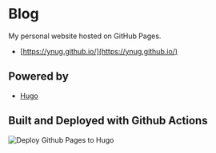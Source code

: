 # Blog

My personal website hosted on GitHub Pages.

- [https://ynug.github.io/](https://ynug.github.io/)

## Powered by

- [Hugo](//gohugo.io/)

## Built and Deployed with Github Actions

![Deploy Github Pages to Hugo](https://github.com/ynug/ynug.github.io/workflows/Deploy%20Github%20Pages%20to%20Hugo/badge.svg?branch=main)
